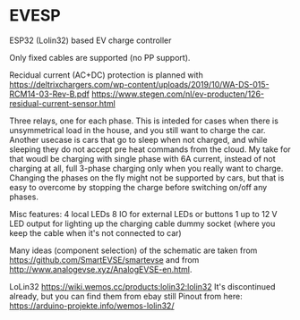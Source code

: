 # EVESP
ESP32 (Lolin32) based EV charge controller

Only fixed cables are supported (no PP support).

Recidual current (AC+DC) protection is planned with https://deltrixchargers.com/wp-content/uploads/2019/10/WA-DS-015-RCM14-03-Rev-B.pdf
https://www.stegen.com/nl/ev-producten/126-residual-current-sensor.html

Three relays, one for each phase. This is inteded for cases when there is unsymmetrical load in the house, and you still want to charge the car. Another usecase is cars that go to sleep when not charged, and while sleeping they do not accept pre heat commands from the cloud. My take for that woudl be charging with single phase with 6A current, instead of not charging at all, full 3-phase charging only when you really want to charge. Changing the phases on the fly might not be supported by cars, but that is easy to overcome by stopping the charge before switching on/off any phases.

Misc features:
4 local LEDs
8 IO for external LEDs or buttons
1 up to 12 V LED output for lighting up the charging cable dummy socket (where you keep the cable when it's not connected to car)  

Many ideas (component selection) of the schematic are taken from https://github.com/SmartEVSE/smartevse and from http://www.analogevse.xyz/AnalogEVSE-en.html. 

LoLin32 
https://wiki.wemos.cc/products:lolin32:lolin32
It's discontinued already, but you can find them from ebay still
Pinout from here: https://arduino-projekte.info/wemos-lolin32/

